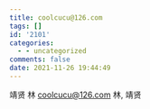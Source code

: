 ```yaml
---
title: coolcucu@126.com
tags: []
id: '2101'
categories:
  - - uncategorized
comments: false
date: 2021-11-26 19:44:49
---
```


靖贤 林 coolcucu@126.com 林, 靖贤